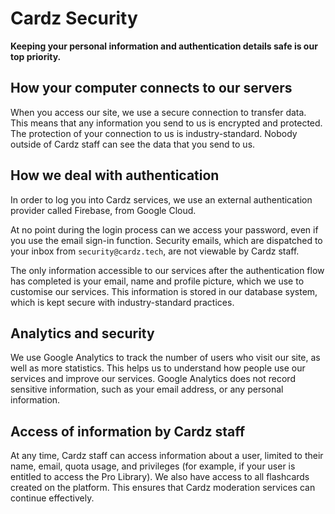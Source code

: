 # Cardz Security
**Keeping your personal information and authentication details safe is our top priority.**

## How your computer connects to our servers
When you access our site, we use a secure connection to transfer data. This means that any information you send to us is encrypted and protected. The protection of your connection to us is industry-standard. Nobody outside of Cardz staff can see the data that you send to us.

## How we deal with authentication
In order to log you into Cardz services, we use an external authentication provider called Firebase, from Google Cloud. 

At no point during the login process can we access your password, even if you use the email sign-in function. Security emails, which are dispatched to your inbox from `security@cardz.tech`, are not viewable by Cardz staff.

The only information accessible to our services after the authentication flow has completed is your email, name and profile picture, which we use to customise our services. This information is stored in our database system, which is kept secure with industry-standard practices.

## Analytics and security
We use Google Analytics to track the number of users who visit our site, as well as more statistics. This helps us to understand how people use our services and improve our services. Google Analytics does not record sensitive information, such as your email address, or any personal information.

## Access of information by Cardz staff
At any time, Cardz staff can access information about a user, limited to their name, email, quota usage, and privileges (for example, if your user is entitled to access the Pro Library). We also have access to all flashcards created on the platform. This ensures that Cardz moderation services can continue effectively.